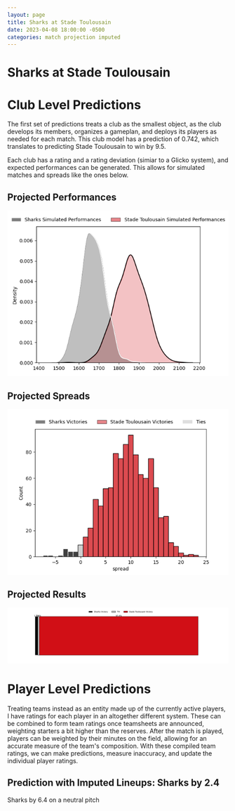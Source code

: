 ```yaml
---  
layout: page  
title: Sharks at Stade Toulousain  
date: 2023-04-08 18:00:00 -0500  
categories: match projection imputed  
---
```

# Sharks at Stade Toulousain

# Club Level Predictions


The first set of predictions treats a club as the smallest object, as the club develops its members, organizes a gameplan, and deploys its players as needed for each match. This club model has a prediction of 0.742, which translates to predicting Stade Toulousain to win by 9.5.

Each club has a rating and a rating deviation (simiar to a Glicko system), and expected performances can be generated. This allows for simulated matches and spreads like the ones below.
## Projected Performances


![Projected Performances](plots/performances_2023-04-08-StadeToulousain-Sharks.png)
## Projected Spreads


![Projected Spreads](plots/spreads_2023-04-08-StadeToulousain-Sharks.png)
## Projected Results


![Projected Results](plots/resultbar_2023-04-08-StadeToulousain-Sharks.png)
# Player Level Predictions


Treating teams instead as an entity made up of the currently active players, I have ratings for each player in an altogether different system. These can be combined to form team ratings once teamsheets are announced, weighting starters a bit higher than the reserves. After the match is played, players can be weighted by their minutes on the field, allowing for an accurate measure of the team's composition. With these compiled team ratings, we can make predictions, measure inaccuracy, and update the individual player ratings.
## Prediction with Imputed Lineups: Sharks by 2.4


Sharks by 6.4 on a neutral pitch

